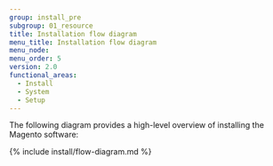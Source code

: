 ```yaml
---
group: install_pre
subgroup: 01_resource
title: Installation flow diagram
menu_title: Installation flow diagram
menu_node:
menu_order: 5
version: 2.0
functional_areas:
  - Install
  - System
  - Setup
---
```


The following diagram provides a high-level overview of installing the Magento software:

{% include install/flow-diagram.md %}


